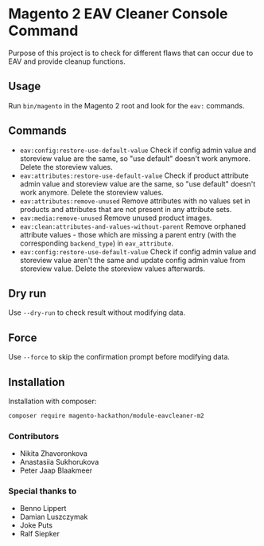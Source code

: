 # Magento 2 EAV Cleaner Console Command

Purpose of this project is to check for different flaws that can occur due to EAV and provide cleanup functions.

## Usage

Run `bin/magento` in the Magento 2 root and look for the `eav:` commands.

## Commands

* `eav:config:restore-use-default-value` Check if config admin value and storeview value are the same, so "use default" doesn't work anymore. Delete the storeview values.
* `eav:attributes:restore-use-default-value` Check if product attribute admin value and storeview value are the same, so "use default" doesn't work anymore. Delete the storeview values.
* `eav:attributes:remove-unused` Remove attributes with no values set in products and attributes that are not present in any attribute sets.
* `eav:media:remove-unused` Remove unused product images.
* `eav:clean:attributes-and-values-without-parent` Remove orphaned attribute values - those which are missing a parent entry (with the corresponding `backend_type`) in `eav_attribute`.
* `eav:config:restore-use-default-value` Check if config admin value and storeview value aren't the same and update config admin value from storeview value. Delete the storeview values afterwards.

## Dry run
Use `--dry-run` to check result without modifying data.

## Force
Use `--force` to skip the confirmation prompt before modifying data.

## Installation
Installation with composer:

```bash
composer require magento-hackathon/module-eavcleaner-m2
```

### Contributors
- Nikita Zhavoronkova
- Anastasiia Sukhorukova
- Peter Jaap Blaakmeer

### Special thanks to
- Benno Lippert
- Damian Luszczymak
- Joke Puts
- Ralf Siepker
